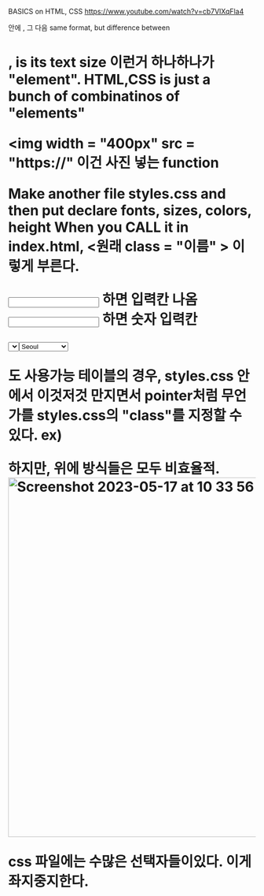 BASICS on HTML, CSS
https://www.youtube.com/watch?v=cb7VlXqFla4

<html> <html> 안에 <head> <head> , 그 다음 <body> <body>
same format, but difference between <h1> <p>, is its text size
이런거 하나하나가 "element".
HTML,CSS is just a bunch of combinatinos of "elements"
  
<img width = "400px"
  src = "https://"
이건 사진 넣는 function
     
Make another file styles.css and then put declare fonts, sizes, colors, height
When you CALL it in index.html, <원래 class = "이름" > 이렇게 부른다.


<input type = "text" /> 하면 입력칸 나옴
<input type = "number" /> 하면 숫자 입력칸

<select> <select> 안에 <option>Seoul<option> <option>Jeju<option> 하면 고르는칸

<table> 도 사용가능
테이블의 경우, styles.css 안에서 이것저것 만지면서 pointer처럼 무언가를 styles.css의 "class"를 지정할 수 있다.
ex) 
  
하지만, 위에 방식들은 모두 비효율적.  
<img width="730" alt="Screenshot 2023-05-17 at 10 33 56 AM" src="https://github.com/60eokk/60eokk.github.io/assets/117603244/2d9d047d-59f7-49eb-91d9-9a67b68758ca">

css 파일에는 수많은 선택자들이있다. 이게 좌지중지한다.

